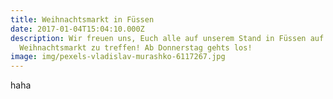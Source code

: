```yaml
---
title: Weihnachtsmarkt in Füssen
date: 2017-01-04T15:04:10.000Z
description: Wir freuen uns, Euch alle auf unserem Stand in Füssen auf dem
  Weihnachtsmarkt zu treffen! Ab Donnerstag gehts los!
image: img/pexels-vladislav-murashko-6117267.jpg
---
```

haha